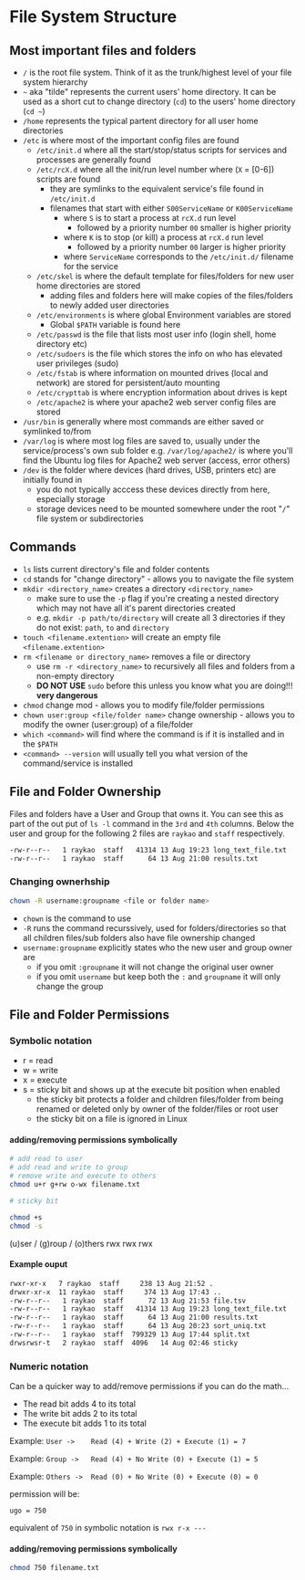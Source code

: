 # File System Structure


## Most important files and folders

- ```/``` is the root file system.  Think of it as the trunk/highest level of your file system hierarchy
- ```~``` aka "tilde" represents the current users' home directory.  It can be used as a short cut to change directory (```cd```) to the users' home directory (```cd ~```)
- ```/home``` represents the typical partent directory for all user home directories
- ```/etc``` is where most of the important config files are found
    - ```/etc/init.d``` where all the start/stop/status scripts for services and processes are generally found
    - ```/etc/rcX.d``` where all the init/run level number where (```X``` = [0-6]) scripts are found
        - they are symlinks to the equivalent service's file found in ```/etc/init.d```
        - filenames that start with either ```S00ServiceName``` or ```K00ServiceName``` 
            - where ```S``` is to start a process at ```rcX.d``` run level
                - followed by a priority number ```00``` smaller is higher priority
            - where ```K``` is to stop (or kill) a process at ```rcX.d``` run level
                - followed by a priority number ```00``` larger is higher priority
            - where ```ServiceName``` corresponds to the ```/etc/init.d/``` filename for the service
    - ```/etc/skel``` is where the default template for files/folders for new user home directories are stored
        - adding files and folders here will make copies of the files/folders to newly added user directories
    - ```/etc/environments``` is where global Environment variables are stored
        - Global ```$PATH``` variable is found here
    - ```/etc/passwd``` is the file that lists most user info (login shell, home directory etc)
    - ```/etc/sudoers``` is the file which stores the info on who has elevated user privileges (sudo)
    - ```/etc/fstab``` is where information on mounted drives (local and network) are stored for persistent/auto mounting
    - ```/etc/crypttab``` is where encryption information about drives is kept
    - ```/etc/apache2``` is where your apache2 web server config files are stored
- ```/usr/bin``` is generally where most commands are either saved or symlinked to/from
- ```/var/log``` is where most log files are saved to, usually under the service/process's own sub folder e.g. ```/var/log/apache2/``` is where you'll find the Ubuntu log files for Apache2 web server (access, error others)
- ```/dev``` is the folder where devices (hard drives, USB, printers etc) are initially found in
    - you do not typically acccess these devices directly from here, especially storage
    - storage devices need to be mounted somewhere under the root "```/```" file system or subdirectories


## Commands

- ```ls``` lists current directory's file and folder contents
- ```cd``` stands for "change directory" - allows you to navigate the file system
- ```mkdir <directory_name>``` creates a directory ```<directory_name>```
    - make sure to use the ```-p``` flag if you're creating a nested directory which may not have all it's parent directories created 
    - e.g. ```mkdir -p path/to/directory``` will create all 3 directories if they do not exist: ```path```, ```to``` and ```directory```
- ```touch <filename.extention>``` will create an empty file ```<filename.extention>```
- ```rm <filename or directory_name>``` removes a file or directory
    - use ```rm -r <directory_name>``` to recursively all files and folders from a non-empty directory
    - **DO NOT USE** ```sudo``` before this unless you know what you are doing!!! **very dangerous**
- ```chmod``` change mod - allows you to modify file/folder permissions
- ```chown user:group <file/folder name>``` change ownership - allows you to modify the owner (user:group) of a file/folder
- ```which <command>``` will find where the command is if it is installed and in the ```$PATH```
- ```<command> --version``` will usually tell you what version of the command/service is installed

## File and Folder Ownership

Files and folders have a User and Group that owns it.  You can see this as part of the out put of ```ls -l``` command in the ```3rd``` and ```4th``` columns.  Below the user and group for the following 2 files are ```raykao``` and ```staff``` respectively.

```bash
-rw-r--r--   1 raykao  staff   41314 13 Aug 19:23 long_text_file.txt
-rw-r--r--   1 raykao  staff      64 13 Aug 21:00 results.txt
```

### Changing ownerhship

```bash
chown -R username:groupname <file or folder name>
```

- ```chown``` is the command to use
- ```-R``` runs the command recurssively, used for folders/directories so that all children files/sub folders also have file ownership changed
- ```username:groupname``` explicitly states who the new user and group owner are
    - if you omit ```:groupname``` it will not change the original user owner
    - if you omit ```username``` but keep both the ```:``` and ```groupname``` it will only change the group


## File and Folder Permissions

### Symbolic notation
- r = read
- w = write
- x = execute
- s = sticky bit and shows up at the execute bit position when enabled
    - the sticky bit protects a folder and children files/folder from being renamed or deleted only by owner of the folder/files or root user
    - the sticky bit on a file is ignored in Linux

#### adding/removing permissions symbolically
```bash
# add read to user
# add read and write to group
# remove write and execute to others
chmod u+r g+rw o-wx filename.txt

# sticky bit

chmod +s
chmod -s
```

(u)ser    / (g)roup     / (o)thers
rwx       rwx         rwx

#### Example ouput
```bash
rwxr-xr-x   7 raykao  staff     238 13 Aug 21:52 .
drwxr-xr-x  11 raykao  staff     374 13 Aug 17:43 ..
-rw-r--r--   1 raykao  staff      72 13 Aug 21:53 file.tsv
-rw-r--r--   1 raykao  staff   41314 13 Aug 19:23 long_text_file.txt
-rw-r--r--   1 raykao  staff      64 13 Aug 21:00 results.txt
-rw-r--r--   1 raykao  staff      64 13 Aug 20:23 sort_uniq.txt
-rw-r--r--   1 raykao  staff  799329 13 Aug 17:44 split.txt
drwsrwsr-t   2 raykao  staff  4096   14 Aug 02:46 sticky
```

### Numeric notation
Can be a quicker way to add/remove permissions if you can do the math...

- The read bit adds 4 to its total
- The write bit adds 2 to its total
- The execute bit adds 1 to its total

Example: ```User ->    Read (4) + Write (2) + Execute (1) = 7```

Example: ```Group ->   Read (4) + No Write (0) + Execute (1) = 5```

Example: ```Others ->  Read (0) + No Write (0) + Execute (0) = 0```

permission will be:
```
ugo = 750
```

equivalent of ```750``` in symbolic notation is ```rwx r-x ---```

#### adding/removing permissions symbolically
```bash
chmod 750 filename.txt
```
